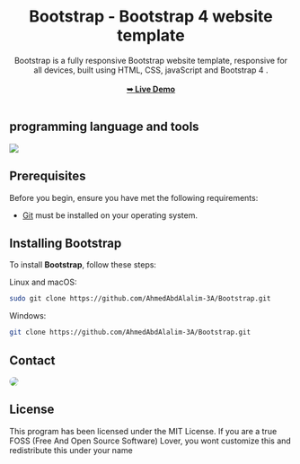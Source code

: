 <div align="center">
<h1 align="center">Bootstrap  -  Bootstrap 4 website template</h1>
Bootstrap is a fully responsive Bootstrap website template, responsive for all devices, built using HTML, CSS, javaScript and Bootstrap 4 .
<br />
<br />
<a href="https://ahmedabdalalim-3a.github.io/Bootstrap/"><strong>➥ Live Demo</strong></a>
<br />
<br />
</div>

## programming language and tools

<p>
   <a href="#">
    <img src="https://skillicons.dev/icons?i=html,css,js,bootstrap,vscode,ps&perline=7" />
   </a>
</p>

## Prerequisites

Before you begin, ensure you have met the following requirements:

* [Git](https://git-scm.com/downloads "Download Git") must be installed on your operating system.

## Installing Bootstrap

To install **Bootstrap**, follow these steps:

Linux and macOS:

```bash
sudo git clone https://github.com/AhmedAbdAlalim-3A/Bootstrap.git
```

Windows:

```bash
git clone https://github.com/AhmedAbdAlalim-3A/Bootstrap.git
```

## Contact

<p align="left">
  <a href="https://www.linkedin.com/in/ahmed-abd-alalim-286768299/" target="_blank"><img src="https://img.shields.io/badge/-LinkedIn-%230077B5?style=for-the-badge&logo=linkedin&logoColor=white" style="border-radius: 30px" target="_blank"></a>
<!--   <a href="https://github.com/Death-Mask" target="_blank"><img src="https://img.shields.io/badge/GitHub-000000?style=for-the-badge&logo=github&logoColor=whit style="border-radius: 30px" target="_blank"></a> -->
  
</p>

## License

This program has been licensed under the MIT License. If you are a true FOSS (Free And Open Source Software) Lover, you wont customize this and redistribute this under your name

